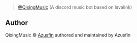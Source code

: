 > [@QixingMusic](https://github.com/Azusfin/qixing-music) (A discord music bot based on lavalink)

## Author

QixingMusic © [Azusfin](https://github.com/Azusfin) authored and maintained by Azusfin
